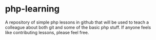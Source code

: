 # php-learning
A repository of simple php lessons in github that will be used to teach a colleague about both git and some of the basic php stuff. If anyone feels like contributing lessons, please feel free.

